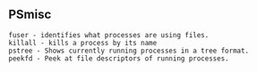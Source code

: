 <!--
File          : psmisc.md

Created       : Mon 25 Jan 2016 22:28:37
Last Modified : Mon 25 Jan 2016 22:31:05
Maintainer    : sharlatan
-->

PSmisc
------

    fuser - identifies what processes are using files.
    killall - kills a process by its name
    pstree - Shows currently running processes in a tree format.
    peekfd - Peek at file descriptors of running processes.
